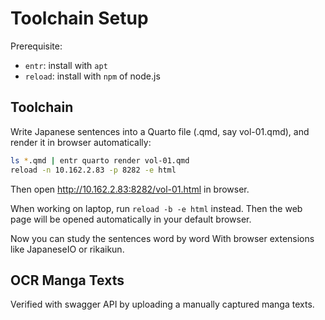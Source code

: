 # Toolchain Setup

Prerequisite:

* `entr`: install with `apt`
* `reload`: install with `npm` of node.js

## Toolchain

Write Japanese sentences into a Quarto file (.qmd, say vol-01.qmd),
and render it in browser automatically:
```sh
ls *.qmd | entr quarto render vol-01.qmd
reload -n 10.162.2.83 -p 8282 -e html
```

Then open http://10.162.2.83:8282/vol-01.html in browser.

When working on laptop, run `reload -b -e html` instead.
Then the web page will be opened automatically in your default browser.

Now you can study the sentences word by word With browser
extensions like JapaneseIO or rikaikun.

## OCR Manga Texts

Verified with swagger API by uploading a manually captured manga texts.
